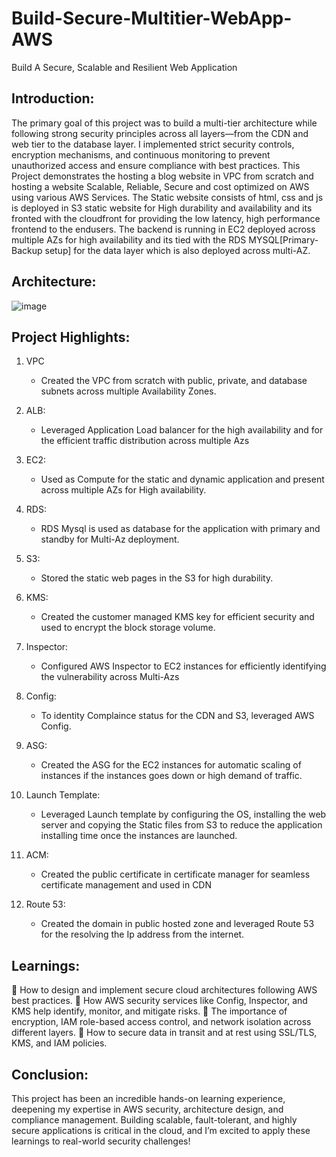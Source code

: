 # Build-Secure-Multitier-WebApp-AWS
Build A Secure, Scalable and Resilient Web Application

## Introduction:
The primary goal of this project was to build a multi-tier architecture while following strong security principles across all layers—from the CDN and web tier to the database layer. I implemented strict security controls, encryption mechanisms, and continuous monitoring to prevent unauthorized access and ensure compliance with best practices. This Project demonstrates the hosting a blog website in VPC from scratch and hosting a website Scalable, Reliable, Secure and cost optimized on AWS using various AWS Services. The Static website consists of html, css and js is deployed in S3 static website for High durability and availability and its fronted with the cloudfront for providing the low latency, high performance frontend to the endusers. The backend is running in EC2 deployed across multiple AZs for high availability and its tied with the RDS MYSQL[Primary-Backup setup] for the data layer which is also deployed across multi-AZ.


## Architecture:
![image](https://github.com/user-attachments/assets/c7f97474-2f44-4d50-a9e7-f354f3724de4)


## Project Highlights:

1. VPC
   * Created the VPC from scratch with public, private, and database subnets across multiple Availability Zones.

2. ALB:
   * Leveraged Application Load balancer for the high availability and for the efficient traffic distribution across multiple Azs

3. EC2:
   * Used as Compute for the static and dynamic application and present across multiple AZs for High availability.

4. RDS:
   * RDS Mysql is used as database for the application with primary and standby for Multi-Az deployment.

5. S3:
   * Stored the static web pages in the S3 for high durability.

6. KMS:
   * Created the customer managed KMS key for efficient security and used to encrypt the block storage volume.

7. Inspector:
   * Configured AWS Inspector  to EC2 instances for efficiently identifying the vulnerability across Multi-Azs

8. Config:
   * To identity Complaince status for the CDN and S3, leveraged AWS Config.
  
9. ASG:
    * Created the ASG for the EC2 instances for automatic scaling of instances if the instances goes down or high demand of traffic.

10. Launch Template:
    * Leveraged Launch template by configuring the OS, installing the web server and copying the Static files from S3 to reduce the application installing time once the instances are launched.

11. ACM:
    * Created the public certificate in certificate manager for seamless certificate management and used in CDN
   
12. Route 53:
    * Created the domain in public hosted zone and leveraged Route 53 for the resolving the Ip address from the internet.
   

## Learnings:
🔹 How to design and implement secure cloud architectures following AWS best practices.
🔹 How AWS security services like Config, Inspector, and KMS help identify, monitor, and mitigate risks.
🔹 The importance of encryption, IAM role-based access control, and network isolation across different layers.
🔹 How to secure data in transit and at rest using SSL/TLS, KMS, and IAM policies.

## Conclusion:
This project has been an incredible hands-on learning experience, deepening my expertise in AWS security, architecture design, and compliance management. Building scalable, fault-tolerant, and highly secure applications is critical in the cloud, and I’m excited to apply these learnings to real-world security challenges! 

